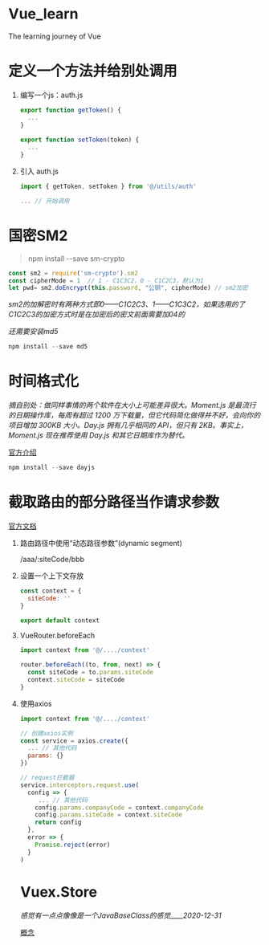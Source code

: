 # Vue_learn
The learning journey of Vue



# 定义一个方法并给别处调用

1. 编写一个js：auth.js

   ```javascript
   export function getToken() {
     ...
   }
     
   export function setToken(token) {
     ...
   }
   ```

2. 引入 auth.js

   ```javascript
   import { getToken, setToken } from '@/utils/auth'
   
   ... // 开始调用
   ```

# 国密SM2

>npm install --save sm-crypto

```javascript
const sm2 = require('sm-crypto').sm2
const cipherMode = 1  // 1 - C1C3C2，0 - C1C2C3，默认为1
let pwd= sm2.doEncrypt(this.password, "公钥", cipherMode) // sm2加密
```

*sm2的加解密时有两种方式即0——C1C2C3、1——C1C3C2，如果选用的了C1C2C3的加密方式时是在加密后的密文前面需要加04的*

*还需要安装md5*

```javascript
npm install --save md5
```

# 时间格式化

*摘自别处：做同样事情的两个软件在大小上可能差异很大。Moment.js 是最流行的日期操作库，每周有超过 1200 万下载量，但它代码简化做得并不好，会向你的项目增加 300KB 大小。Day.js 拥有几乎相同的 API，但只有 2KB。事实上，Moment.js 现在推荐使用 Day.js 和其它日期库作为替代。*

[官方介绍](https://momentjs.com/docs/#/-project-status/)

```javascript
npm install --save dayjs
```

# 截取路由的部分路径当作请求参数

[官方文档](https://router.vuejs.org/zh/guide/)

1. 路由路径中使用“动态路径参数”(dynamic segment) 

   /aaa/:siteCode/bbb

2. 设置一个上下文存放

   ```javascript
   const context = {
     siteCode: ''
   }
   
   export default context
   ```

3. VueRouter.beforeEach

   ```javascript
   import context from '@/..../context'
   
   router.beforeEach((to, from, next) => {
     const siteCode = to.params.siteCode
     context.siteCode = siteCode
   }
   ```

4. 使用axios

   ```javascript
   import context from '@/..../context'
   
   // 创建axios实例
   const service = axios.create({
     ... // 其他代码
     params: {}
   })
   
   // request拦截器
   service.interceptors.request.use(
     config => {
      	... // 其他代码
       config.params.companyCode = context.companyCode
       config.params.siteCode = context.siteCode
       return config
     },
     error => {
       Promise.reject(error)
     }
   )
   ```

   # Vuex.Store

   *感觉有一点点像像是一个JavaBaseClass的感觉____2020-12-31*

   [概念](https://vuex.vuejs.org/zh/)

   